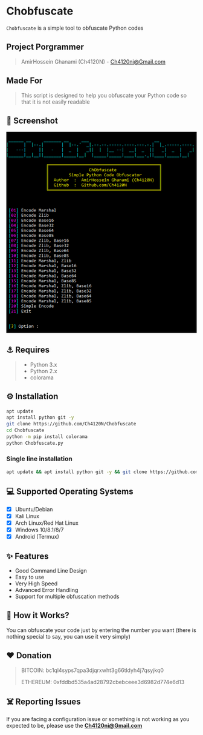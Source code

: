 # Chobfuscate
`Chobfuscate` is a simple tool to obfuscate Python codes

## Project Porgrammer
> AmirHossein Ghanami (Ch4120N) - Ch4120ni@Gmail.com

## Made For
> This script is designed to help you obfuscate your Python code so that it is not easily readable

## 👀 Screenshot
<img src="./img.png" alt="screenshot"/>

## ⚓ Requires
> - Python 3.x
> - Python 2.x
> - colorama

## ⚙️ Installation
```bash
apt update
apt install python git -y
git clone https://github.com/Ch4120N/Chobfuscate
cd Chobfuscate
python -m pip install colorama
python Chobfuscate.py
```
### Single line installation
```bash
apt update && apt install python git -y && git clone https://github.com/Ch4120N/Chobfuscate && python -m pip install colorama && cd Chobfuscate && python Chobfuscate.py
```
## 💻 Supported Operating Systems
- [X] Ubuntu/Debian
- [X] Kali Linux
- [X] Arch Linux/Red Hat Linux
- [X] Windows 10/8.1/8/7
- [X] Android (Termux)

## ✨ Features

* Good Command Line Design
* Easy to use
* Very High Speed
* Advanced Error Handling
* Support for multiple obfuscation methods

## 📝️ How it Works?
You can obfuscate your code just by entering the number you want (there is nothing special to say, you can use it very simply)

## ❤️ Donation 
> BITCOIN:   bc1ql4syps7qpa3djqrxwht3g66tldyh4j7qsyjkq0
> 
> ETHEREUM:  0xfddbd535a4ad28792cbebceee3d6982d774e6d13

## ☠️ Reporting Issues

If you are facing a configuration issue or something is not working as you expected to be, please use the **Ch4120ni@Gmail.com**
